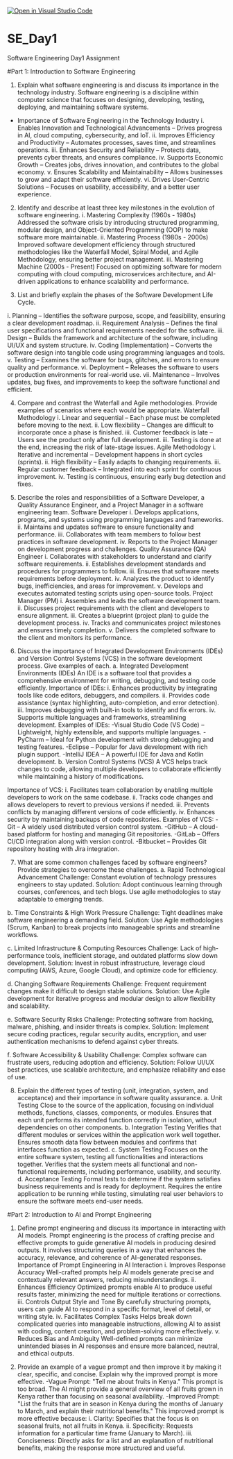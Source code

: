 [![Open in Visual Studio Code](https://classroom.github.com/assets/open-in-vscode-2e0aaae1b6195c2367325f4f02e2d04e9abb55f0b24a779b69b11b9e10269abc.svg)](https://classroom.github.com/online_ide?assignment_repo_id=18392490&assignment_repo_type=AssignmentRepo)
# SE_Day1
Software Engineering Day1 Assignment

#Part 1: Introduction to Software Engineering

1. Explain what software engineering is and discuss its importance in the technology industry.
 Software engineering is a discipline within computer science that focuses on designing, developing, testing, 
 deploying, and maintaining software systems.
- Importance of Software Engineering in the Technology Industry
   i. Enables Innovation and Technological Advancements – Drives progress in AI, cloud computing, cybersecurity, and IoT.
   ii. Improves Efficiency and Productivity – Automates processes, saves time, and streamlines operations.
   iii. Enhances Security and Reliability – Protects data, prevents cyber threats, and ensures compliance.
   iv. Supports Economic Growth – Creates jobs, drives innovation, and contributes to the global economy.
   v. Ensures Scalability and Maintainability – Allows businesses to grow and adapt their software efficiently.
   vi. Drives User-Centric Solutions – Focuses on usability, accessibility, and a better user experience.

2. Identify and describe at least three key milestones in the evolution of software engineering.
  i. Mastering Complexity (1960s - 1980s)
Addressed the software crisis by introducing structured programming, modular design, and Object-Oriented Programming (OOP) to make software more maintainable.
  ii. Mastering Process (1980s - 2000s)
Improved software development efficiency through structured methodologies like the Waterfall Model, Spiral Model, and Agile Methodology, ensuring better project management.
  iii. Mastering Machine (2000s - Present)
Focused on optimizing software for modern computing with cloud computing, microservices architecture, and AI-driven applications to enhance scalability and performance.

3. List and briefly explain the phases of the Software Development Life Cycle.

 i. Planning – Identifies the software purpose, scope, and feasibility, ensuring a clear development roadmap.
 ii. Requirement Analysis – Defines the final user specifications and functional requirements needed for the software.
 iii. Design – Builds the framework and architecture of the software, including UI/UX and system structure.
 iv. Coding (Implementation) – Converts the software design into tangible code using programming languages and tools.
 v. Testing – Examines the software for bugs, glitches, and errors to ensure quality and performance.
 vi. Deployment – Releases the software to users or production environments for real-world use.
 vii. Maintenance – Involves updates, bug fixes, and improvements to keep the software functional and efficient.
 
4. Compare and contrast the Waterfall and Agile methodologies. Provide examples of scenarios where each would be appropriate.
   Waterfall Methodology
i. Linear and sequential – Each phase must be completed before moving to the next.
ii. Low flexibility – Changes are difficult to incorporate once a phase is finished.
iii. Customer feedback is late – Users see the product only after full development.
iii. Testing is done at the end, increasing the risk of late-stage issues.
  Agile Methodology
i. Iterative and incremental – Development happens in short cycles (sprints).
ii. High flexibility – Easily adapts to changing requirements.
iii. Regular customer feedback – Integrated into each sprint for continuous improvement.
iv. Testing is continuous, ensuring early bug detection and fixes.


5. Describe the roles and responsibilities of a Software Developer, a Quality Assurance Engineer, and a Project Manager in a software engineering team.
  Software Developer
i. Develops applications, programs, and systems using programming languages and frameworks.
ii. Maintains and updates software to ensure functionality and performance.
iii. Collaborates with team members to follow best practices in software development.
iv. Reports to the Project Manager on development progress and challenges.
  Quality Assurance (QA) Engineer
i. Collaborates with stakeholders to understand and clarify software requirements.
ii. Establishes development standards and procedures for programmers to follow.
iii. Ensures that software meets requirements before deployment.
iv. Analyzes the product to identify bugs, inefficiencies, and areas for improvement.
v. Develops and executes automated testing scripts using open-source tools.
  Project Manager (PM)
i. Assembles and leads the software development team.
ii. Discusses project requirements with the client and developers to ensure alignment.
iii. Creates a blueprint (project plan) to guide the development process.
iv. Tracks and communicates project milestones and ensures timely completion.
v. Delivers the completed software to the client and monitors its performance.

6. Discuss the importance of Integrated Development Environments (IDEs) and Version Control Systems (VCS) in the software development process. Give examples of each.
   a. Integrated Development Environments (IDEs)
An IDE is a software tool that provides a comprehensive environment for writing, debugging, and testing code efficiently.
Importance of IDEs:
i. Enhances productivity by integrating tools like code editors, debuggers, and compilers.
ii. Provides code assistance (syntax highlighting, auto-completion, and error detection).
iii. Improves debugging with built-in tools to identify and fix errors.
iv. Supports multiple languages and frameworks, streamlining development.
Examples of IDEs:
-Visual Studio Code (VS Code) – Lightweight, highly extensible, and supports multiple languages.
-PyCharm – Ideal for Python development with strong debugging and testing features.
-Eclipse – Popular for Java development with rich plugin support.
-IntelliJ IDEA – A powerful IDE for Java and Kotlin development.
  b. Version Control Systems (VCS)
A VCS helps track changes to code, allowing multiple developers to collaborate efficiently while maintaining a history of modifications.

 Importance of VCS:
i. Facilitates team collaboration by enabling multiple developers to work on the same codebase.
ii. Tracks code changes and allows developers to revert to previous versions if needed.
iii. Prevents conflicts by managing different versions of code efficiently.
iv. Enhances security by maintaining backups of code repositories.
Examples of VCS:
-Git – A widely used distributed version control system.
-GitHub – A cloud-based platform for hosting and managing Git repositories.
-GitLab – Offers CI/CD integration along with version control.
-Bitbucket – Provides Git repository hosting with Jira integration.


7. What are some common challenges faced by software engineers? Provide strategies to overcome these challenges.
  a. Rapid Technological Advancement
Challenge: Constant evolution of technology pressures engineers to stay updated.
Solution: Adopt continuous learning through courses, conferences, and tech blogs. Use agile methodologies to stay adaptable to emerging trends.

  b. Time Constraints & High Work Pressure
Challenge: Tight deadlines make software engineering a demanding field.
Solution: Use Agile methodologies (Scrum, Kanban) to break projects into manageable sprints and streamline workflows.

  c. Limited Infrastructure & Computing Resources
Challenge: Lack of high-performance tools, inefficient storage, and outdated platforms slow down development.
Solution: Invest in robust infrastructure, leverage cloud computing (AWS, Azure, Google Cloud), and optimize code for efficiency.

  d. Changing Software Requirements
Challenge: Frequent requirement changes make it difficult to design stable solutions.
Solution: Use Agile development for iterative progress and modular design to allow flexibility and scalability.

  e. Software Security Risks
Challenge: Protecting software from hacking, malware, phishing, and insider threats is complex.
Solution: Implement secure coding practices, regular security audits, encryption, and user authentication mechanisms to defend against cyber threats.

  f. Software Accessibility & Usability
Challenge: Complex software can frustrate users, reducing adoption and efficiency.
Solution: Follow UI/UX best practices, use scalable architecture, and emphasize reliability and ease of use.

8. Explain the different types of testing (unit, integration, system, and acceptance) and their importance in software quality assurance.
  a. Unit Testing
Close to the source of the application, focusing on individual methods, functions, classes, components, or modules.
Ensures that each unit performs its intended function correctly in isolation, without dependencies on other components.
  b. Integration Testing
Verifies that different modules or services within the application work well together.
Ensures smooth data flow between modules and confirms that interfaces function as expected.
  c. System Testing
Focuses on the entire software system, testing all functionalities and interactions together.
Verifies that the system meets all functional and non-functional requirements, including performance, usability, and security.
  d. Acceptance Testing
Formal tests to determine if the system satisfies business requirements and is ready for deployment.
Requires the entire application to be running while testing, simulating real user behaviors to ensure the software meets end-user needs.

#Part 2: Introduction to AI and Prompt Engineering


1. Define prompt engineering and discuss its importance in interacting with AI models.
 Prompt engineering is the process of crafting precise and effective prompts to guide generative AI models in producing desired outputs. It involves structuring queries in a way that enhances the accuracy, relevance, and coherence of AI-generated responses.
 Importance of Prompt Engineering in AI Interaction
i. Improves Response Accuracy
Well-crafted prompts help AI models generate precise and contextually relevant answers, reducing misunderstandings.
ii. Enhances Efficiency
Optimized prompts enable AI to produce useful results faster, minimizing the need for multiple iterations or corrections.
iii. Controls Output Style and Tone
By carefully structuring prompts, users can guide AI to respond in a specific format, level of detail, or writing style.
iv. Facilitates Complex Tasks
Helps break down complicated queries into manageable instructions, allowing AI to assist with coding, content creation, and problem-solving more effectively.
v. Reduces Bias and Ambiguity
Well-defined prompts can minimize unintended biases in AI responses and ensure more balanced, neutral, and ethical outputs.

2. Provide an example of a vague prompt and then improve it by making it clear, specific, and concise. Explain why the improved prompt is more effective.
   -Vague Prompt: "Tell me about fruits in Kenya."
This prompt is too broad. The AI might provide a general overview of all fruits grown in Kenya rather than focusing on seasonal availability.
   -Improved Prompt: "List the fruits that are in season in Kenya during the months of January to March, and explain their nutritional benefits."
This improved prompt is more effective because:
i. Clarity: Specifies that the focus is on seasonal fruits, not all fruits in Kenya.
ii. Specificity: Requests information for a particular time frame (January to March).
iii. Conciseness: Directly asks for a list and an explanation of nutritional benefits, making the response more structured and useful.
